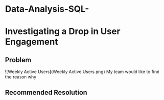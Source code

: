 # Data-Analysis-SQL-

<h1>Investigating a Drop in User Engagement</h1>

<h2>Problem</h2>
![Weekly Active Users](Weekly Active Users.png)
My team would like to find the reason why

<h2>Recommended Resolution</h2>
